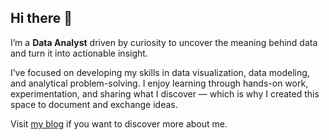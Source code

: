 ## Hi there 👋

I’m a **Data Analyst** driven by curiosity to uncover the meaning behind data and turn it into actionable insight.

I’ve focused on developing my skills in data visualization, data modeling, and analytical problem-solving. I enjoy learning through hands-on work, experimentation, and sharing what I discover — which is why I created this space to document and exchange ideas.

Visit [my blog](https://tnhungct.github.io) if you want to discover more about me.

<!--
**tnhungct/tnhungct** is a ✨ _special_ ✨ repository because its `README.md` (this file) appears on your GitHub profile.

Here are some ideas to get you started:

- 🔭 I’m currently working on ...
- 🌱 I’m currently learning ...
- 👯 I’m looking to collaborate on ...
- 🤔 I’m looking for help with ...
- 💬 Ask me about ...
- 📫 How to reach me: ...
- 😄 Pronouns: ...
- ⚡ Fun fact: ...
-->
